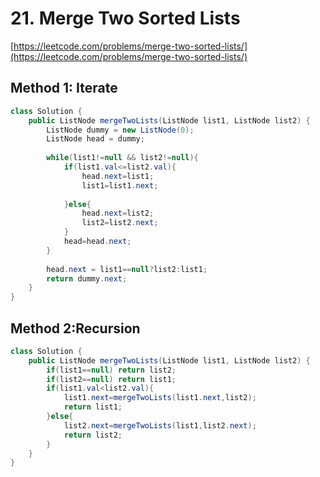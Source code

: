 # 21. Merge Two Sorted Lists
[https://leetcode.com/problems/merge-two-sorted-lists/](https://leetcode.com/problems/merge-two-sorted-lists/)

## Method 1: Iterate

```java
class Solution {
    public ListNode mergeTwoLists(ListNode list1, ListNode list2) {
        ListNode dummy = new ListNode(0);
        ListNode head = dummy;
        
        while(list1!=null && list2!=null){
            if(list1.val<=list2.val){
                head.next=list1;
                list1=list1.next;
                
            }else{
                head.next=list2;
                list2=list2.next;
            }
            head=head.next;
        }
            
        head.next = list1==null?list2:list1;
        return dummy.next; 
    }
}
```

## Method 2:Recursion

```java
class Solution {
    public ListNode mergeTwoLists(ListNode list1, ListNode list2) {
        if(list1==null) return list2;
        if(list2==null) return list1;
        if(list1.val<list2.val){
            list1.next=mergeTwoLists(list1.next,list2);
            return list1;
        }else{
            list2.next=mergeTwoLists(list1,list2.next);
            return list2;
        }
    }
}
```
